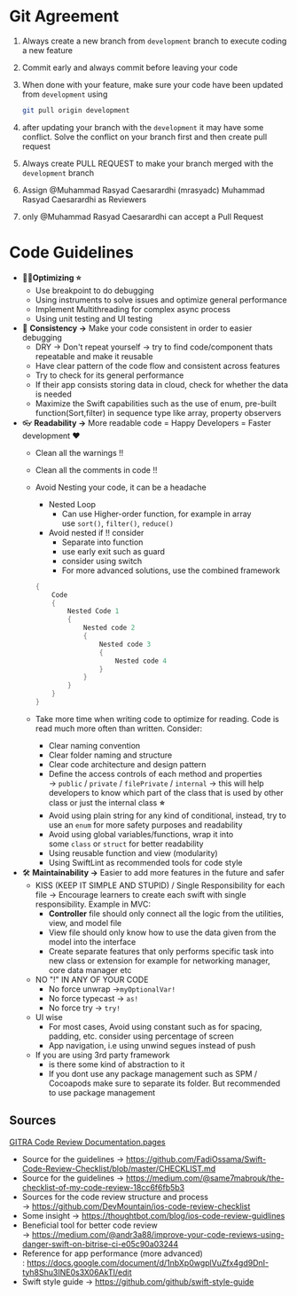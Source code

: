 # Git Agreement

1. Always create a new branch from `development` branch to execute coding a new feature
2. Commit early and always commit before leaving your code
3. When done with your feature, make sure your code have been updated from `development` using
    
    ```bash
    git pull origin development
    ```
    
4. after updating your branch with the `development` it may have some conflict. Solve the conflict on your branch first and then create pull request
5. Always create PULL REQUEST to make your branch merged with the `development` branch
6. Assign @Muhammad Rasyad Caesarardhi (mrasyadc) Muhammad Rasyad Caesarardhi as Reviewers
7. only @Muhammad Rasyad Caesarardhi can accept a Pull Request

# Code Guidelines

- 🏃‍♀️**Optimizing ⭐️**
    - Use breakpoint to do debugging
    - Using instruments to solve issues and optimize general performance
    - Implement Multithreading for complex async process
    - Using unit testing and UI testing
- 🚦 **Consistency →** Make your code consistent in order to easier debugging
    - DRY → Don't repeat yourself → try to find code/component thats repeatable and make it reusable
    - Have clear pattern of the code flow and consistent across features
    - Try to check for its general performance
    - If their app consists storing data in cloud, check for whether the data is needed
    - Maximize the Swift capabilities such as the use of enum, pre-built function(Sort,filter) in sequence type like array, property observers
- 👓 **Readability →** More readable code = Happy Developers = Faster development ❤️
    - Clean all the warnings !!
    - Clean all the comments in code !!
    - Avoid Nesting your code, it can be a headache
        - Nested Loop
            - Can use Higher-order function, for example in array use `sort()`, `filter()`, `reduce()`
        - Avoid nested if !! consider
            - Separate into function
            - use early exit such as guard
            - consider using switch
            - For more advanced solutions, use the combined framework
        
        ```swift
        {
        	Code
        	{
        		Nested Code 1
        		{
        			Nested code 2
        			{
        				Nested code 3
        				{
        					Nested code 4
        				}
        			}
        		}
        	}
        }
        
        ```
        
    - Take more time when writing code to optimize for reading. Code is read much more often than written. Consider:
        - Clear naming convention
        - Clear folder naming and structure
        - Clear code architecture and design pattern
        - Define the access controls of each method and properties → `public` / `private` / `filePrivate` / `internal` → this will help developers to know which part of the class that is used by other class or just the internal class **⭐️**
        - Avoid using plain string for any kind of conditional, instead, try to use an `enum` for more safety purposes and readability
        - Avoid using global variables/functions, wrap it into some `class` or `struct` for better readability
        - Using reusable function and view (modularity)
        - Using SwiftLint as recommended tools for code style
- 🛠 **Maintainability →** Easier to add more features in the future and safer
    - KISS (KEEP IT SIMPLE AND STUPID) / Single Responsibility for each file → Encourage learners to create each swift with single responsibility. Example in MVC:
        - **Controller** file should only connect all the logic from the utilities, view, and model file
        - View file should only know how to use the data given from the model into the interface
        - Create separate features that only performs specific task into new class or extension for example for networking manager, core data manager etc
    - NO "!" IN ANY OF YOUR CODE
        - No force unwrap →`myOptionalVar!`
        - No force typecast → `as!`
        - No force try → `try!`
    - UI wise
        - For most cases, Avoid using constant such as for spacing, padding, etc. consider using percentage of screen
        - App navigation, i.e using unwind segues instead of push
    - If you are using 3rd party framework
        - is there some kind of abstraction to it
        - If you dont use any package management such as SPM / Cocoapods make sure to separate its folder. But recommended to use package management

## **Sources**

[GITRA Code Review Documentation.pages](https://s3-us-west-2.amazonaws.com/secure.notion-static.com/37fb4765-3119-4cc5-bbaf-20dbe986941b/GITRA_Code_Review_Documentation.pages)

- Source for the guidelines → https://github.com/FadiOssama/Swift-Code-Review-Checklist/blob/master/CHECKLIST.md
- Source for the guidelines → https://medium.com/@same7mabrouk/the-checklist-of-my-code-review-18cc6f6fb5b3
- Sources for the code review structure and process → https://github.com/DevMountain/ios-code-review-checklist
- Some insight → https://thoughtbot.com/blog/ios-code-review-guidlines
- Beneficial tool for better code review → https://medium.com/@andr3a88/improve-your-code-reviews-using-danger-swift-on-bitrise-ci-e05c90a03244
- Reference for app performance (more advanced) : https://docs.google.com/document/d/1nbXp0wgplVuZfx4gd9DnI-tyh8Shu3INE0s3X06AkTI/edit
- Swift style guide → https://github.com/github/swift-style-guide
